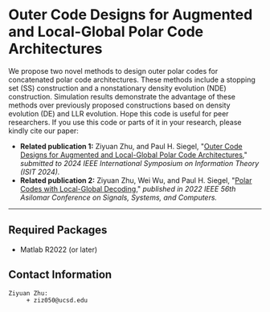 # Outer Code Designs for Augmented and Local-Global Polar Code Architectures

We propose two novel methods to design outer polar codes for concatenated polar code architectures. These methods include a stopping set (SS) construction and a nonstationary density evolution (NDE) construction. Simulation results demonstrate the advantage of these methods over previously proposed constructions based on density evolution (DE) and LLR evolution. Hope this code is useful for peer researchers. If you use this code or parts of it in your research, please kindly cite our paper:

- **Related publication 1:** Ziyuan Zhu, and Paul H. Siegel, "[Outer Code Designs for Augmented and Local-Global Polar Code Architectures](https://www.arxiv.org/abs/2402.04486)," *submitted to 2024 IEEE International Symposium on Information Theory (ISIT 2024).*
- **Related publication 2:** Ziyuan Zhu, Wei Wu, and Paul H. Siegel, "[Polar Codes with Local-Global Decoding](https://ieeexplore.ieee.org/document/10051996)," *published in 2022 IEEE 56th Asilomar Conference on Signals, Systems, and Computers.*

---

## Required Packages

- Matlab R2022 (or later)

<!---
## Parameters

- Users need to customize the *config.py* and *Polar-NN-MULT.ipynb* as
  - `N` : Block length 
  - `K` : Information length
  - `ebn0` : Desired SNR range 
  - `numOfWord` : Desired batch size 
  - `bp_iter_num` : The number of iteration for BP
  - `RNN` : Whether using recurrent architecture (1 = yes)
  - `quantize_weight` : Different mechanism for weight quantization (0 for non-quantize, 1 for normal, 2 for binarized, 3 for bin, 4 for binarized bin)
  - `bin_bit` : The number of different value
  - `binary_prec` : The number of weight precision (binary_prec must >= bin_bit)
-->
## Contact Information

   ```
Ziyuan Zhu:
        + ziz050@ucsd.edu
   ```
